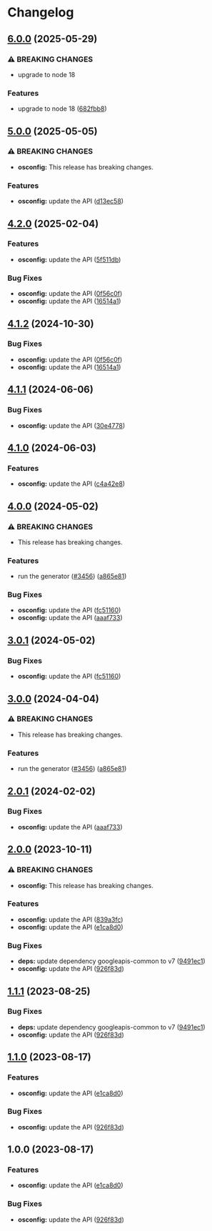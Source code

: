 # Changelog

## [6.0.0](https://github.com/googleapis/google-api-nodejs-client/compare/osconfig-v5.0.0...osconfig-v6.0.0) (2025-05-29)


### ⚠ BREAKING CHANGES

* upgrade to node 18

### Features

* upgrade to node 18 ([682fbb8](https://github.com/googleapis/google-api-nodejs-client/commit/682fbb869189ae92b3e9a194d37d0548af0c1f92))

## [5.0.0](https://github.com/googleapis/google-api-nodejs-client/compare/osconfig-v4.2.0...osconfig-v5.0.0) (2025-05-05)


### ⚠ BREAKING CHANGES

* **osconfig:** This release has breaking changes.

### Features

* **osconfig:** update the API ([d13ec58](https://github.com/googleapis/google-api-nodejs-client/commit/d13ec58dbb849ed7f7b07ff247974e8623eb988c))

## [4.2.0](https://github.com/googleapis/google-api-nodejs-client/compare/osconfig-v4.1.2...osconfig-v4.2.0) (2025-02-04)


### Features

* **osconfig:** update the API ([5f511db](https://github.com/googleapis/google-api-nodejs-client/commit/5f511dbed0150555b9c7dfc2fbc31527d8f0b6ad))


### Bug Fixes

* **osconfig:** update the API ([0f56c0f](https://github.com/googleapis/google-api-nodejs-client/commit/0f56c0fc6f64fcac660d03500258b7a0815d7c18))
* **osconfig:** update the API ([16514a1](https://github.com/googleapis/google-api-nodejs-client/commit/16514a162e8aeb6589e98c55c2bf5dda939bffb8))

## [4.1.2](https://github.com/googleapis/google-api-nodejs-client/compare/osconfig-v4.1.1...osconfig-v4.1.2) (2024-10-30)


### Bug Fixes

* **osconfig:** update the API ([0f56c0f](https://github.com/googleapis/google-api-nodejs-client/commit/0f56c0fc6f64fcac660d03500258b7a0815d7c18))
* **osconfig:** update the API ([16514a1](https://github.com/googleapis/google-api-nodejs-client/commit/16514a162e8aeb6589e98c55c2bf5dda939bffb8))

## [4.1.1](https://github.com/googleapis/google-api-nodejs-client/compare/osconfig-v4.1.0...osconfig-v4.1.1) (2024-06-06)


### Bug Fixes

* **osconfig:** update the API ([30e4778](https://github.com/googleapis/google-api-nodejs-client/commit/30e4778f48b73f94e955c30ab36f22c1b8def724))

## [4.1.0](https://github.com/googleapis/google-api-nodejs-client/compare/osconfig-v4.0.0...osconfig-v4.1.0) (2024-06-03)


### Features

* **osconfig:** update the API ([c4a42e8](https://github.com/googleapis/google-api-nodejs-client/commit/c4a42e8bb5d0103845e5c1d44c0a3335a1b0b7ba))

## [4.0.0](https://github.com/googleapis/google-api-nodejs-client/compare/osconfig-v3.0.1...osconfig-v4.0.0) (2024-05-02)


### ⚠ BREAKING CHANGES

* This release has breaking changes.

### Features

* run the generator ([#3456](https://github.com/googleapis/google-api-nodejs-client/issues/3456)) ([a865e81](https://github.com/googleapis/google-api-nodejs-client/commit/a865e81539b315d3b321650663ba0b2555b1e5a1))


### Bug Fixes

* **osconfig:** update the API ([fc51160](https://github.com/googleapis/google-api-nodejs-client/commit/fc5116090ac8e177af2cfe17ed5bb938d1f27470))
* **osconfig:** update the API ([aaaf733](https://github.com/googleapis/google-api-nodejs-client/commit/aaaf733832ebbc3bc192987b63fd4a64cda3deca))

## [3.0.1](https://github.com/googleapis/google-api-nodejs-client/compare/osconfig-v3.0.0...osconfig-v3.0.1) (2024-05-02)


### Bug Fixes

* **osconfig:** update the API ([fc51160](https://github.com/googleapis/google-api-nodejs-client/commit/fc5116090ac8e177af2cfe17ed5bb938d1f27470))

## [3.0.0](https://github.com/googleapis/google-api-nodejs-client/compare/osconfig-v2.0.1...osconfig-v3.0.0) (2024-04-04)


### ⚠ BREAKING CHANGES

* This release has breaking changes.

### Features

* run the generator ([#3456](https://github.com/googleapis/google-api-nodejs-client/issues/3456)) ([a865e81](https://github.com/googleapis/google-api-nodejs-client/commit/a865e81539b315d3b321650663ba0b2555b1e5a1))

## [2.0.1](https://github.com/googleapis/google-api-nodejs-client/compare/osconfig-v2.0.0...osconfig-v2.0.1) (2024-02-02)


### Bug Fixes

* **osconfig:** update the API ([aaaf733](https://github.com/googleapis/google-api-nodejs-client/commit/aaaf733832ebbc3bc192987b63fd4a64cda3deca))

## [2.0.0](https://github.com/googleapis/google-api-nodejs-client/compare/osconfig-v1.1.1...osconfig-v2.0.0) (2023-10-11)


### ⚠ BREAKING CHANGES

* **osconfig:** This release has breaking changes.

### Features

* **osconfig:** update the API ([839a3fc](https://github.com/googleapis/google-api-nodejs-client/commit/839a3fc0ce527a899c522f02081765ba82b4eff0))
* **osconfig:** update the API ([e1ca8d0](https://github.com/googleapis/google-api-nodejs-client/commit/e1ca8d031ee061a9dba7505a47d3572ec7211843))


### Bug Fixes

* **deps:** update dependency googleapis-common to v7 ([9491ec1](https://github.com/googleapis/google-api-nodejs-client/commit/9491ec1cdc3c413e7d73edcfcd59cf5c28a7c855))
* **osconfig:** update the API ([926f83d](https://github.com/googleapis/google-api-nodejs-client/commit/926f83d5711be9b30b4dfe9a70530e761a075e76))

## [1.1.1](https://github.com/googleapis/google-api-nodejs-client/compare/osconfig-v1.1.0...osconfig-v1.1.1) (2023-08-25)


### Bug Fixes

* **deps:** update dependency googleapis-common to v7 ([9491ec1](https://github.com/googleapis/google-api-nodejs-client/commit/9491ec1cdc3c413e7d73edcfcd59cf5c28a7c855))
* **osconfig:** update the API ([926f83d](https://github.com/googleapis/google-api-nodejs-client/commit/926f83d5711be9b30b4dfe9a70530e761a075e76))

## [1.1.0](https://github.com/googleapis/google-api-nodejs-client/compare/osconfig-v1.0.0...osconfig-v1.1.0) (2023-08-17)


### Features

* **osconfig:** update the API ([e1ca8d0](https://github.com/googleapis/google-api-nodejs-client/commit/e1ca8d031ee061a9dba7505a47d3572ec7211843))


### Bug Fixes

* **osconfig:** update the API ([926f83d](https://github.com/googleapis/google-api-nodejs-client/commit/926f83d5711be9b30b4dfe9a70530e761a075e76))

## 1.0.0 (2023-08-17)


### Features

* **osconfig:** update the API ([e1ca8d0](https://github.com/googleapis/google-api-nodejs-client/commit/e1ca8d031ee061a9dba7505a47d3572ec7211843))


### Bug Fixes

* **osconfig:** update the API ([926f83d](https://github.com/googleapis/google-api-nodejs-client/commit/926f83d5711be9b30b4dfe9a70530e761a075e76))
